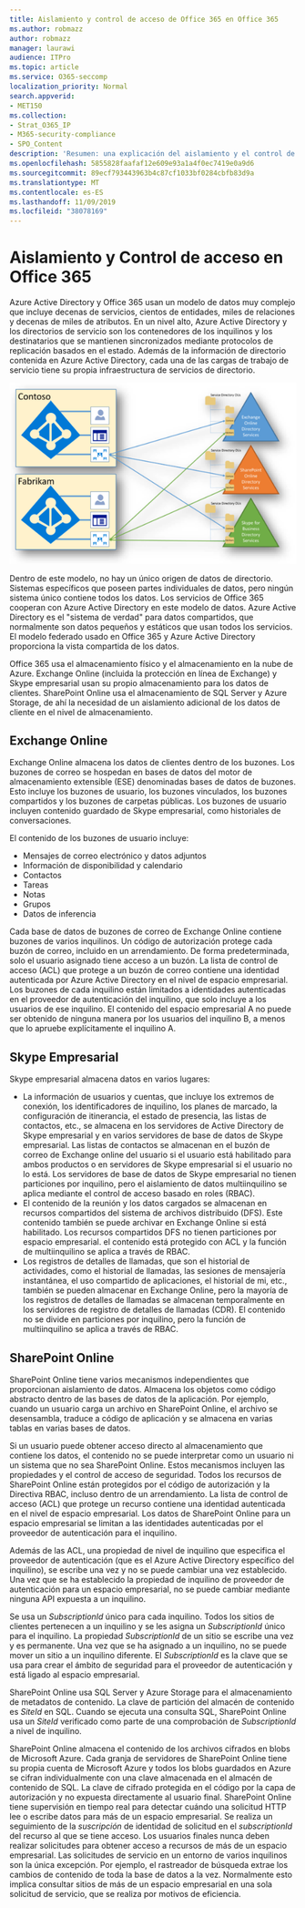```yaml
---
title: Aislamiento y control de acceso de Office 365 en Office 365
ms.author: robmazz
author: robmazz
manager: laurawi
audience: ITPro
ms.topic: article
ms.service: O365-seccomp
localization_priority: Normal
search.appverid:
- MET150
ms.collection:
- Strat_O365_IP
- M365-security-compliance
- SPO_Content
description: 'Resumen: una explicación del aislamiento y el control de acceso dentro de las distintas aplicaciones de Office 365.'
ms.openlocfilehash: 5855828faafaf12e609e93a1a4f0ec7419e0a9d6
ms.sourcegitcommit: 89ecf793443963b4c87cf1033bf0284cbfb83d9a
ms.translationtype: MT
ms.contentlocale: es-ES
ms.lasthandoff: 11/09/2019
ms.locfileid: "38078169"
---
```

# <a name="isolation-and-access-control-in-office-365"></a>Aislamiento y Control de acceso en Office 365

Azure Active Directory y Office 365 usan un modelo de datos muy complejo que incluye decenas de servicios, cientos de entidades, miles de relaciones y decenas de miles de atributos. En un nivel alto, Azure Active Directory y los directorios de servicio son los contenedores de los inquilinos y los destinatarios que se mantienen sincronizados mediante protocolos de replicación basados en el estado. Además de la información de directorio contenida en Azure Active Directory, cada una de las cargas de trabajo de servicio tiene su propia infraestructura de servicios de directorio.
 
![Sincronización de datos del espacio empresarial de Office 365](media/office-365-isolation-tenant-data-sync.png)

Dentro de este modelo, no hay un único origen de datos de directorio. Sistemas específicos que poseen partes individuales de datos, pero ningún sistema único contiene todos los datos. Los servicios de Office 365 cooperan con Azure Active Directory en este modelo de datos. Azure Active Directory es el "sistema de verdad" para datos compartidos, que normalmente son datos pequeños y estáticos que usan todos los servicios. El modelo federado usado en Office 365 y Azure Active Directory proporciona la vista compartida de los datos.

Office 365 usa el almacenamiento físico y el almacenamiento en la nube de Azure. Exchange Online (incluida la protección en línea de Exchange) y Skype empresarial usan su propio almacenamiento para los datos de clientes. SharePoint Online usa el almacenamiento de SQL Server y Azure Storage, de ahí la necesidad de un aislamiento adicional de los datos de cliente en el nivel de almacenamiento.

## <a name="exchange-online"></a>Exchange Online

Exchange Online almacena los datos de clientes dentro de los buzones. Los buzones de correo se hospedan en bases de datos del motor de almacenamiento extensible (ESE) denominadas bases de datos de buzones. Esto incluye los buzones de usuario, los buzones vinculados, los buzones compartidos y los buzones de carpetas públicas. Los buzones de usuario incluyen contenido guardado de Skype empresarial, como historiales de conversaciones.

El contenido de los buzones de usuario incluye:

- Mensajes de correo electrónico y datos adjuntos
- Información de disponibilidad y calendario
- Contactos
- Tareas
- Notas
- Grupos
- Datos de inferencia

Cada base de datos de buzones de correo de Exchange Online contiene buzones de varios inquilinos. Un código de autorización protege cada buzón de correo, incluido en un arrendamiento. De forma predeterminada, solo el usuario asignado tiene acceso a un buzón. La lista de control de acceso (ACL) que protege a un buzón de correo contiene una identidad autenticada por Azure Active Directory en el nivel de espacio empresarial. Los buzones de cada inquilino están limitados a identidades autenticadas en el proveedor de autenticación del inquilino, que solo incluye a los usuarios de ese inquilino. El contenido del espacio empresarial A no puede ser obtenido de ninguna manera por los usuarios del inquilino B, a menos que lo apruebe explícitamente el inquilino A.

## <a name="skype-for-business"></a>Skype Empresarial

Skype empresarial almacena datos en varios lugares:

- La información de usuarios y cuentas, que incluye los extremos de conexión, los identificadores de inquilino, los planes de marcado, la configuración de itinerancia, el estado de presencia, las listas de contactos, etc., se almacena en los servidores de Active Directory de Skype empresarial y en varios servidores de base de datos de Skype empresarial. Las listas de contactos se almacenan en el buzón de correo de Exchange online del usuario si el usuario está habilitado para ambos productos o en servidores de Skype empresarial si el usuario no lo está. Los servidores de base de datos de Skype empresarial no tienen particiones por inquilino, pero el aislamiento de datos multiinquilino se aplica mediante el control de acceso basado en roles (RBAC).
- El contenido de la reunión y los datos cargados se almacenan en recursos compartidos del sistema de archivos distribuido (DFS). Este contenido también se puede archivar en Exchange Online si está habilitado. Los recursos compartidos DFS no tienen particiones por espacio empresarial. el contenido está protegido con ACL y la función de multiinquilino se aplica a través de RBAC.
- Los registros de detalles de llamadas, que son el historial de actividades, como el historial de llamadas, las sesiones de mensajería instantánea, el uso compartido de aplicaciones, el historial de mi, etc., también se pueden almacenar en Exchange Online, pero la mayoría de los registros de detalles de llamadas se almacenan temporalmente en los servidores de registro de detalles de llamadas (CDR). El contenido no se divide en particiones por inquilino, pero la función de multiinquilino se aplica a través de RBAC.

## <a name="sharepoint-online"></a>SharePoint Online

SharePoint Online tiene varios mecanismos independientes que proporcionan aislamiento de datos. Almacena los objetos como código abstracto dentro de las bases de datos de la aplicación. Por ejemplo, cuando un usuario carga un archivo en SharePoint Online, el archivo se desensambla, traduce a código de aplicación y se almacena en varias tablas en varias bases de datos.

Si un usuario puede obtener acceso directo al almacenamiento que contiene los datos, el contenido no se puede interpretar como un usuario ni un sistema que no sea SharePoint Online. Estos mecanismos incluyen las propiedades y el control de acceso de seguridad. Todos los recursos de SharePoint Online están protegidos por el código de autorización y la Directiva RBAC, incluso dentro de un arrendamiento. La lista de control de acceso (ACL) que protege un recurso contiene una identidad autenticada en el nivel de espacio empresarial. Los datos de SharePoint Online para un espacio empresarial se limitan a las identidades autenticadas por el proveedor de autenticación para el inquilino.

Además de las ACL, una propiedad de nivel de inquilino que especifica el proveedor de autenticación (que es el Azure Active Directory específico del inquilino), se escribe una vez y no se puede cambiar una vez establecido. Una vez que se ha establecido la propiedad de inquilino de proveedor de autenticación para un espacio empresarial, no se puede cambiar mediante ninguna API expuesta a un inquilino.

Se usa un *SubscriptionId* único para cada inquilino. Todos los sitios de clientes pertenecen a un inquilino y se les asigna un *SubscriptionId* único para el inquilino. La propiedad *SubscriptionId* de un sitio se escribe una vez y es permanente. Una vez que se ha asignado a un inquilino, no se puede mover un sitio a un inquilino diferente. El *SubscriptionId* es la clave que se usa para crear el ámbito de seguridad para el proveedor de autenticación y está ligado al espacio empresarial.

SharePoint Online usa SQL Server y Azure Storage para el almacenamiento de metadatos de contenido. La clave de partición del almacén de contenido es *SiteId* en SQL. Cuando se ejecuta una consulta SQL, SharePoint Online usa un *SiteId* verificado como parte de una comprobación de *SubscriptionId* a nivel de inquilino.

SharePoint Online almacena el contenido de los archivos cifrados en blobs de Microsoft Azure. Cada granja de servidores de SharePoint Online tiene su propia cuenta de Microsoft Azure y todos los blobs guardados en Azure se cifran individualmente con una clave almacenada en el almacén de contenido de SQL. La clave de cifrado protegida en el código por la capa de autorización y no expuesta directamente al usuario final. SharePoint Online tiene supervisión en tiempo real para detectar cuándo una solicitud HTTP lee o escribe datos para más de un espacio empresarial. Se realiza un seguimiento de la *suscripción* de identidad de solicitud en el *subscriptionId* del recurso al que se tiene acceso. Los usuarios finales nunca deben realizar solicitudes para obtener acceso a recursos de más de un espacio empresarial. Las solicitudes de servicio en un entorno de varios inquilinos son la única excepción. Por ejemplo, el rastreador de búsqueda extrae los cambios de contenido de toda la base de datos a la vez. Normalmente esto implica consultar sitios de más de un espacio empresarial en una sola solicitud de servicio, que se realiza por motivos de eficiencia.
